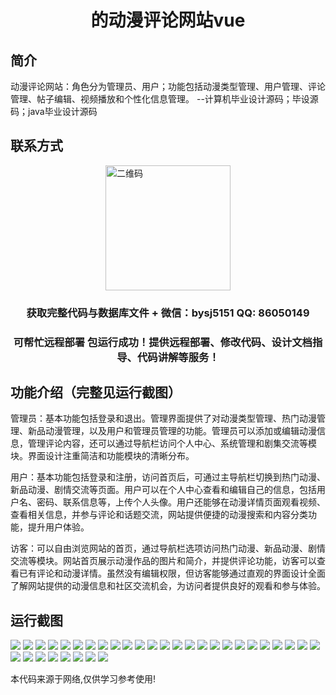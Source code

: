 <p><h1 align="center">的动漫评论网站vue</h1></p>

## 简介
动漫评论网站：角色分为管理员、用户；功能包括动漫类型管理、用户管理、评论管理、帖子编辑、视频播放和个性化信息管理。    --计算机毕业设计源码；毕设源码；java毕业设计源码


## 联系方式
<img src="https://bs-1329754181.cos.ap-shanghai.myqcloud.com/wx.jpg" alt="二维码" style="display: block; margin: 0 auto;" width="200px">
<p><h3 align="center">获取完整代码与数据库文件 + 微信：bysj5151 QQ: 86050149</h3></p>
<p><h3 align="center">可帮忙远程部署 包运行成功！提供远程部署、修改代码、设计文档指导、代码讲解等服务！</h3></p>

## 功能介绍（完整见运行截图）
管理员：基本功能包括登录和退出。管理界面提供了对动漫类型管理、热门动漫管理、新品动漫管理，以及用户和管理员管理的功能。管理员可以添加或编辑动漫信息，管理评论内容，还可以通过导航栏访问个人中心、系统管理和剧集交流等模块。界面设计注重简洁和功能模块的清晰分布。

用户：基本功能包括登录和注册，访问首页后，可通过主导航栏切换到热门动漫、新品动漫、剧情交流等页面。用户可以在个人中心查看和编辑自己的信息，包括用户名、密码、联系信息等，上传个人头像。用户还能够在动漫详情页面观看视频、查看相关信息，并参与评论和话题交流，网站提供便捷的动漫搜索和内容分类功能，提升用户体验。

访客：可以自由浏览网站的首页，通过导航栏选项访问热门动漫、新品动漫、剧情交流等模块。网站首页展示动漫作品的图片和简介，并提供评论功能，访客可以查看已有评论和动漫详情。虽然没有编辑权限，但访客能够通过直观的界面设计全面了解网站提供的动漫信息和社区交流机会，为访问者提供良好的观看和参与体验。


## 运行截图
![](https://bs-1329754181.cos.ap-shanghai.myqcloud.com/ssm/AnimeReviewWebsite/img/001.jpg)
![](https://bs-1329754181.cos.ap-shanghai.myqcloud.com/ssm/AnimeReviewWebsite/img/002.jpg)
![](https://bs-1329754181.cos.ap-shanghai.myqcloud.com/ssm/AnimeReviewWebsite/img/003.jpg)
![](https://bs-1329754181.cos.ap-shanghai.myqcloud.com/ssm/AnimeReviewWebsite/img/004.jpg)
![](https://bs-1329754181.cos.ap-shanghai.myqcloud.com/ssm/AnimeReviewWebsite/img/005.jpg)
![](https://bs-1329754181.cos.ap-shanghai.myqcloud.com/ssm/AnimeReviewWebsite/img/006.jpg)
![](https://bs-1329754181.cos.ap-shanghai.myqcloud.com/ssm/AnimeReviewWebsite/img/007.jpg)
![](https://bs-1329754181.cos.ap-shanghai.myqcloud.com/ssm/AnimeReviewWebsite/img/008.jpg)
![](https://bs-1329754181.cos.ap-shanghai.myqcloud.com/ssm/AnimeReviewWebsite/img/009.jpg)
![](https://bs-1329754181.cos.ap-shanghai.myqcloud.com/ssm/AnimeReviewWebsite/img/010.jpg)
![](https://bs-1329754181.cos.ap-shanghai.myqcloud.com/ssm/AnimeReviewWebsite/img/011.jpg)
![](https://bs-1329754181.cos.ap-shanghai.myqcloud.com/ssm/AnimeReviewWebsite/img/012.jpg)
![](https://bs-1329754181.cos.ap-shanghai.myqcloud.com/ssm/AnimeReviewWebsite/img/013.jpg)
![](https://bs-1329754181.cos.ap-shanghai.myqcloud.com/ssm/AnimeReviewWebsite/img/014.jpg)
![](https://bs-1329754181.cos.ap-shanghai.myqcloud.com/ssm/AnimeReviewWebsite/img/015.jpg)
![](https://bs-1329754181.cos.ap-shanghai.myqcloud.com/ssm/AnimeReviewWebsite/img/016.jpg)
![](https://bs-1329754181.cos.ap-shanghai.myqcloud.com/ssm/AnimeReviewWebsite/img/017.jpg)
![](https://bs-1329754181.cos.ap-shanghai.myqcloud.com/ssm/AnimeReviewWebsite/img/018.jpg)
![](https://bs-1329754181.cos.ap-shanghai.myqcloud.com/ssm/AnimeReviewWebsite/img/019.jpg)
![](https://bs-1329754181.cos.ap-shanghai.myqcloud.com/ssm/AnimeReviewWebsite/img/020.jpg)
![](https://bs-1329754181.cos.ap-shanghai.myqcloud.com/ssm/AnimeReviewWebsite/img/021.jpg)
![](https://bs-1329754181.cos.ap-shanghai.myqcloud.com/ssm/AnimeReviewWebsite/img/022.jpg)
![](https://bs-1329754181.cos.ap-shanghai.myqcloud.com/ssm/AnimeReviewWebsite/img/023.jpg)
![](https://bs-1329754181.cos.ap-shanghai.myqcloud.com/ssm/AnimeReviewWebsite/img/024.jpg)
![](https://bs-1329754181.cos.ap-shanghai.myqcloud.com/ssm/AnimeReviewWebsite/img/025.jpg)
![](https://bs-1329754181.cos.ap-shanghai.myqcloud.com/ssm/AnimeReviewWebsite/img/026.jpg)
![](https://bs-1329754181.cos.ap-shanghai.myqcloud.com/ssm/AnimeReviewWebsite/img/027.jpg)
![](https://bs-1329754181.cos.ap-shanghai.myqcloud.com/ssm/AnimeReviewWebsite/img/028.jpg)
![](https://bs-1329754181.cos.ap-shanghai.myqcloud.com/ssm/AnimeReviewWebsite/img/029.jpg)
![](https://bs-1329754181.cos.ap-shanghai.myqcloud.com/ssm/AnimeReviewWebsite/img/030.jpg)
![](https://bs-1329754181.cos.ap-shanghai.myqcloud.com/ssm/AnimeReviewWebsite/img/031.jpg)
![](https://bs-1329754181.cos.ap-shanghai.myqcloud.com/ssm/AnimeReviewWebsite/img/032.jpg)
![](https://bs-1329754181.cos.ap-shanghai.myqcloud.com/ssm/AnimeReviewWebsite/img/033.jpg)

<p>本代码来源于网络,仅供学习参考使用!</p>
